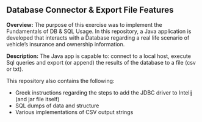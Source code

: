 ## Database Connector & Export File Features

**Overview:** The purpose of this exercise was to implement the Fundamentals of DB & SQL Usage. In this repository, a Java application is developed that interacts with a Database regarding a real life scenario of vehicle’s insurance and ownership information.

**Description:** The Java app is capable to: connect to a local host, execute Sql queries and export (or append) the results of the database to a file (csv or txt).

This repository also contains the following:

- Greek instructions regarding the steps to add the JDBC driver to Intelij (and jar file itself)
- SQL dumps of data and structure
- Various implementations of CSV output strings

